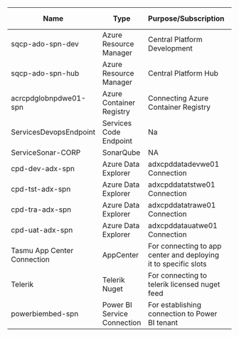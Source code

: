 
|Name|Type|Purpose/Subscription  |Roles on Subscription|
|--|--|--|--|
| sqcp-ado-spn-dev |  Azure Resource Manager| Central Platform Development | Contributor, User Access Administrator|
| sqcp-ado-spn-hub| Azure Resource Manager |  Central Platform Hub|Contributor, User Access Administrator|
| acrcpdglobnpdwe01-spn| Azure Container Registry | Connecting Azure Container Registry |
| ServicesDevopsEndpoint|Services Code Endpoint|Na|NA|
| ServiceSonar-CORP|SonarQube|NA|NA|
|cpd-dev-adx-spn|Azure Data Explorer|adxcpddatadevwe01 Connection||
|cpd-tst-adx-spn|Azure Data Explorer|adxcpddatatstwe01 Connection||
|cpd-tra-adx-spn|Azure Data Explorer|adxcpddatatrawe01 Connection||
|cpd-uat-adx-spn|Azure Data Explorer|adxcpddatauatwe01 Connection||
| Tasmu App Center Connection | AppCenter | For connecting to app center and deploying it to specific slots | NA |
| Telerik |  Telerik Nuget | For connecting to telerik licensed nuget feed | NA |
| powerbiembed-spn | Power BI Service Connection | For establishing connection to Power BI tenant| NA|

